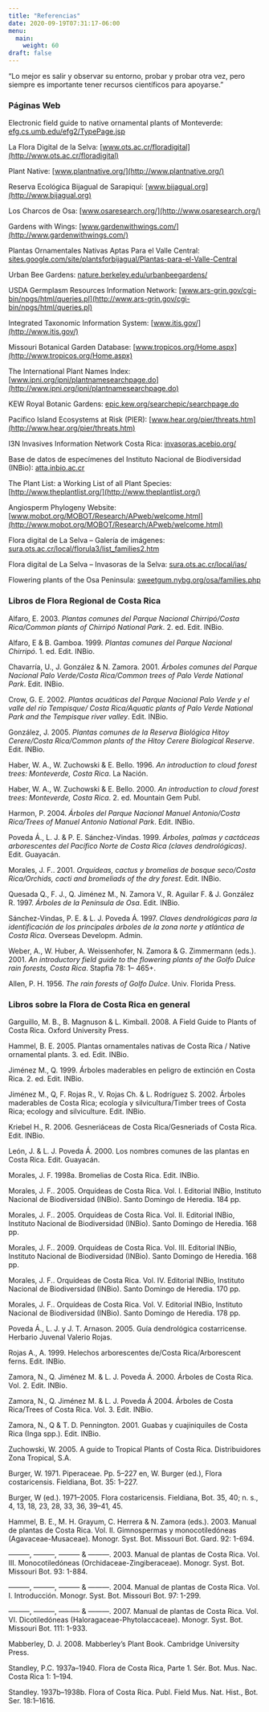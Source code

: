 ```yaml
---
title: "Referencias"
date: 2020-09-19T07:31:17-06:00
menu:
  main:
    weight: 60
draft: false
---
```


“Lo mejor es salir y observar su entorno, probar y probar otra vez, pero siempre es importante tener recursos científicos para apoyarse.”

### Páginas Web

Electronic field guide to native ornamental plants of Monteverde: [efg.cs.umb.edu/efg2/TypePage.jsp](http://efg.cs.umb.edu/efg2/TypePage.jsp)

La Flora Digital de la Selva: [www.ots.ac.cr/floradigital](http://www.ots.ac.cr/floradigital)

Plant Native: [www.plantnative.org/](http://www.plantnative.org/)

Reserva Ecológica Bijagual de Sarapiquí: [www.bijagual.org](http://www.bijagual.org)

Los Charcos de Osa: [www.osaresearch.org/](http://www.osaresearch.org/)

Gardens with Wings: [www.gardenwithwings.com/](http://www.gardenwithwings.com/)

Plantas Ornamentales Nativas Aptas Para el Valle Central: [sites.google.com/site/plantsforbijagual/Plantas-para-el-Valle-Central](http://sites.google.com/site/plantsforbijagual/Plantas-para-el-Valle-Central)

Urban Bee Gardens: [nature.berkeley.edu/urbanbeegardens/](http://nature.berkeley.edu/urbanbeegardens/)

USDA Germplasm Resources Information Network: [www.ars-grin.gov/cgi-bin/npgs/html/queries.pl](http://www.ars-grin.gov/cgi-bin/npgs/html/queries.pl)

Integrated Taxonomic Information System: [www.itis.gov/](http://www.itis.gov/)

Missouri Botanical Garden Database: [www.tropicos.org/Home.aspx](http://www.tropicos.org/Home.aspx)

The International Plant Names Index: [www.ipni.org/ipni/plantnamesearchpage.do](http://www.ipni.org/ipni/plantnamesearchpage.do)

KEW Royal Botanic Gardens: [epic.kew.org/searchepic/searchpage.do](http://epic.kew.org/searchepic/searchpage.do)

Pacifico Island Ecosystems at Risk (PIER): [www.hear.org/pier/threats.htm](http://www.hear.org/pier/threats.htm)

I3N Invasives Information Network Costa Rica: [invasoras.acebio.org/](http://invasoras.acebio.org/)

Base de datos de especímenes del Instituto Nacional de Biodiversidad (INBio): [atta.inbio.ac.cr](http://atta.inbio.ac.cr)

The Plant List: a Working List of all Plant Species: [http://www.theplantlist.org/](http://www.theplantlist.org/)

Angiosperm Phylogeny Website: [www.mobot.org/MOBOT/Research/APweb/welcome.html](http://www.mobot.org/MOBOT/Research/APweb/welcome.html)

Flora digital de La Selva – Galería de imágenes: [sura.ots.ac.cr/local/florula3/list_families2.htm](http://sura.ots.ac.cr/local/florula3/list_families2.htm)

Flora digital de La Selva – Invasoras de la Selva: [sura.ots.ac.cr/local/ias/](http://sura.ots.ac.cr/local/ias/)

Flowering plants of the Osa Peninsula: [sweetgum.nybg.org/osa/families.php](http://sweetgum.nybg.org/osa/families.php)
### Libros de Flora Regional de Costa Rica
Alfaro, E. 2003. _Plantas comunes del Parque Nacional Chirripó/Costa Rica/Common plants of Chirripó National Park_. 2. ed. Edit. INBio.

Alfaro, E & B. Gamboa. 1999. _Plantas comunes del Parque Nacional Chirripó_. 1. ed. Edit. INBio.

Chavarría, U., J. González & N. Zamora. 2001. _Árboles comunes del Parque Nacional Palo Verde/Costa Rica/Common trees of Palo Verde National Park_. Edit. INBio.

Crow, G. E. 2002. _Plantas acuáticas del Parque Nacional Palo Verde y el valle del río Tempisque/ Costa Rica/Aquatic plants of Palo Verde National Park and the Tempisque river valley_. Edit. INBio.

González, J. 2005. _Plantas comunes de la Reserva Biológica Hitoy Cerere/Costa Rica/Common plants of the Hitoy Cerere Biological Reserve_. Edit. INBio.

Haber, W. A., W. Zuchowski & E. Bello. 1996. _An introduction to cloud forest trees: Monteverde, Costa Rica_. La Nación.

Haber, W. A., W. Zuchowski & E. Bello. 2000. _An introduction to cloud forest trees: Monteverde, Costa Rica_. 2. ed. Mountain Gem Publ.

Harmon, P. 2004. _Árboles del Parque Nacional Manuel Antonio/Costa Rica/Trees of Manuel Antonio National Park_. Edit. INBio.

Poveda Á., L. J. & P. E. Sánchez-Vindas. 1999. _Árboles, palmas y cactáceas arborescentes del Pacífico Norte de Costa Rica (claves dendrológicas)_. Edit. Guayacán.

Morales, J. F.. 2001. _Orquídeas, cactus y bromelias de bosque seco/Costa Rica/Orchids, cacti and bromeliads of the dry forest_. Edit. INBio.

Quesada Q., F. J., Q. Jiménez M., N. Zamora V., R. Aguilar F. & J. González R. 1997. _Árboles de la Península de Osa_. Edit. INBio.

Sánchez-Vindas, P. E. & L. J. Poveda Á. 1997. _Claves dendrológicas para la identificación de los principales árboles de la zona norte y atlántica de Costa Rica_. Overseas Developm. Admin.

Weber, A., W. Huber, A. Weissenhofer, N. Zamora & G. Zimmermann (eds.). 2001. _An introductory field guide to the flowering plants of the Golfo Dulce rain forests, Costa Rica_. Stapfia 78: 1– 465+.

Allen, P. H.  1956. _The rain forests of Golfo Dulce_.  Univ. Florida Press.

### Libros sobre la Flora de Costa Rica en general
Garguillo, M. B., B. Magnuson & L. Kimball. 2008. A Field Guide to Plants of Costa Rica. Oxford University Press.

Hammel, B. E. 2005. Plantas ornamentales nativas de Costa Rica / Native ornamental plants. 3. ed. Edit. INBio.

Jiménez M., Q. 1999. Árboles maderables en peligro de extinción en Costa Rica. 2. ed. Edit. INBio.

Jiménez M., Q, F. Rojas R., V. Rojas Ch. & L. Rodríguez S. 2002. Árboles maderables de Costa Rica; ecología y silvicultura/Timber trees of Costa Rica; ecology and silviculture. Edit. INBio.

Kriebel H., R. 2006. Gesneriáceas de Costa Rica/Gesneriads of Costa Rica. Edit. INBio.

León, J. & L. J. Poveda Á. 2000. Los nombres comunes de las plantas en Costa Rica. Edit. Guayacán.

Morales, J. F. 1998a. Bromelias de Costa Rica. Edit. INBio.

Morales, J. F.. 2005. Orquídeas de Costa Rica. Vol. I. Editorial INBio, Instituto Nacional de Biodiversidad (INBio). Santo Domingo de Heredia. 184 pp.

Morales, J. F.. 2005. Orquídeas de Costa Rica. Vol. II. Editorial INBio, Instituto Nacional de Biodiversidad (INBio). Santo Domingo de Heredia. 168 pp.

Morales, J. F.. 2009. Orquídeas de Costa Rica. Vol. III. Editorial INBio, Instituto Nacional de Biodiversidad (INBio). Santo Domingo de Heredia. 168 pp.

Morales, J. F.. Orquídeas de Costa Rica. Vol. IV. Editorial INBio, Instituto Nacional de Biodiversidad (INBio). Santo Domingo de Heredia. 170 pp.

Morales, J. F.. Orquídeas de Costa Rica. Vol. V. Editorial INBio, Instituto Nacional de Biodiversidad (INBio). Santo Domingo de Heredia. 178 pp.

Poveda Á., L. J. y J. T. Arnason. 2005. Guía dendrológica costarricense. Herbario Juvenal Valerio Rojas.

Rojas A., A. 1999. Helechos arborescentes de/Costa Rica/Arborescent ferns. Edit. INBio.

Zamora, N., Q. Jiménez M. & L. J. Poveda Á. 2000. Árboles de Costa Rica. Vol. 2. Edit. INBio.

Zamora, N., Q. Jiménez M. & L. J. Poveda Á 2004. Árboles de Costa Rica/Trees of Costa Rica. Vol. 3. Edit. INBio.

Zamora, N., Q & T. D. Pennington. 2001. Guabas y cuajiniquiles de Costa Rica (Inga spp.). Edit. INBio.

Zuchowski, W. 2005. A guide to Tropical Plants of Costa Rica. Distribuidores Zona Tropical, S.A.

Burger, W.  1971.  Piperaceae.  Pp. 5–227 en, W. Burger (ed.), Flora costaricensis. Fieldiana, Bot. 35: 1–227.

Burger, W (ed.).  1971–2005.  Flora costaricensis.  Fieldiana, Bot. 35, 40; n. s., 4, 13, 18, 23, 28, 33, 36, 39–41, 45.

Hammel, B. E., M. H. Grayum, C. Herrera & N. Zamora (eds.). 2003. Manual de plantas de Costa Rica. Vol. II. Gimnospermas y monocotiledóneas (Agavaceae-Musaceae). Monogr. Syst. Bot. Missouri Bot. Gard. 92: 1-694.

———, ———, ——— & ———. 2003. Manual de plantas de Costa Rica. Vol. III. Monocotiledóneas (Orchidaceae-Zingiberaceae). Monogr. Syst. Bot. Missouri Bot. 93: 1-884.

———, ———, ——— & ———. 2004. Manual de plantas de Costa Rica. Vol. I. Introducción. Monogr. Syst. Bot. Missouri Bot. 97: 1-299.

———, ———, ——— & ———. 2007. Manual de plantas de Costa Rica. Vol. VI. Dicotiledóneas (Haloragaceae-Phytolaccaceae). Monogr. Syst. Bot. Missouri Bot. 111: 1-933.

Mabberley, D. J. 2008. Mabberley’s Plant Book. Cambridge University Press.

Standley, P.C. 1937a–1940. Flora de Costa Rica, Parte 1.  Sér. Bot. Mus. Nac. Costa Rica 1: 1–194.

Standley.  1937b–1938b. Flora of Costa Rica. Publ. Field Mus. Nat. Hist., Bot. Ser. 18:1–1616.
